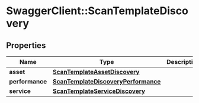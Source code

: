 # SwaggerClient::ScanTemplateDiscovery

## Properties
Name | Type | Description | Notes
------------ | ------------- | ------------- | -------------
**asset** | [**ScanTemplateAssetDiscovery**](ScanTemplateAssetDiscovery.md) |  | [optional] 
**performance** | [**ScanTemplateDiscoveryPerformance**](ScanTemplateDiscoveryPerformance.md) |  | [optional] 
**service** | [**ScanTemplateServiceDiscovery**](ScanTemplateServiceDiscovery.md) |  | [optional] 

